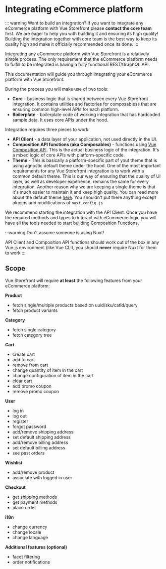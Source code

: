 # Integrating eCommerce platform


::: warning Want to build an integration?
If you want to integrate any eCommerce platform with Vue Storefront please **contact the core team** first. We are eager to help you with building it and ensuring its high quality! Building the integration together with core team is the best way to keep its quality high and make it officially recommended once its done.
:::

Integrating any eCommerce platform with Vue Storefront is a relatively simple process. The only requirement that the eCommerce platform needs to fulfill to be integrated is having a fully functional REST/GraphQL API.

This documentation will guide you through integrating your eCommerce platform with Vue Storefront.

During the process you will make use of two tools:

- **Core** - business logic that is shared between every Vue Storefront integration. It contains utilities and factories for composabless that are ensuring common high-level APIs for each platform.
- **Boilerplate** - boilerplate code of working integration that has hardcoded sample data. It uses core APIs under the hood.

Integration requires three pieces to work:

- **API Client** - a data layer of your application, not used directly in the UI.
- **Composition API functions (aka Composables)** - functions using [Vue Composition API](https://vue-composition-api-rfc.netlify.com/). This is the actual business logic of the integration. It's a mixed logic of core APIs with platform-specific code.
- **Theme** - This is basically a platform-specific part of yout theme that is using agnostic default theme under the hood.
One of the most important requirements for any Vue Storefront integration is to work with a common default theme. This is our way of ensuring that the quality of UI layer, as well as developer experience, remains the same for every integration. Another reason why we are keeping a single theme is that it's much easier to maintain it and keep high quality. You can read more about the default theme [here](/contributing/themes.html). You shouldn't put there anything except plugins and modifications of `nuxt.config.js`

We recommend starting the integration with the API Client. Once you have the required methods and types to interact with eCommerce logic you will have all the tools needed to start building Composition Functions.

:::warning Don't assume someone is using Nuxt!

API Client and Composition API functions should work out of the box in any Vue.js environment (like Vue CLI), you should **never** require Nuxt for them to work
:::

## Scope

Vue Storefront will require **at least** the following features from your eCommerce platform:

**Product**

- fetch single/multiple products based on uuid/sku/catId/query
- fetch product variants

**Category**

- fetch single category
- fetch category tree

**Cart**

- create cart
- add to cart
- remove from cart
- change quantity of item in the cart
- change configuration of item in the cart
- clear cart
- add promo coupon
- remove promo coupon

**User**

- log in
- log out
- register
- forgot password
- add/remove shipping address
- set default shipping address
- add/remove billing address
- set default billing address
- see past orders

**Wishlist**

- add/remove product
- associate with logged in user

**Checkout**

- get shipping methods
- get payment methods
- place order

**i18n**

- change currency
- change locale
- change language

**Additional features (optional)**
- facet filtering
- order notifications

